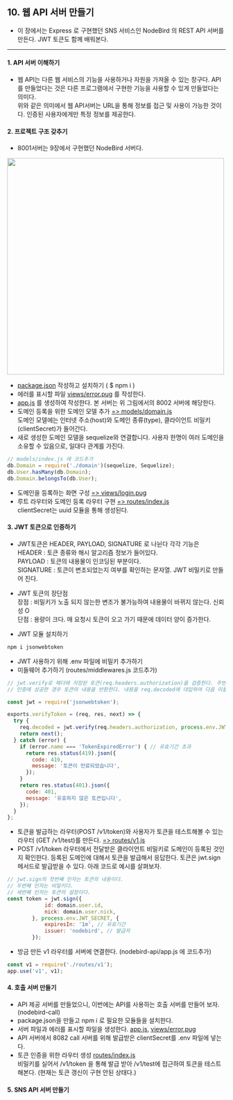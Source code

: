 ## 10. 웹 API 서버 만들기
- 이 장에서는 Express 로 구현했던 SNS 서비스인 NodeBird 의 REST API 서버를 만든다. JWT 토큰도 함께 배워본다.
---
#### 1. API 서버 이해하기
- 웹 API는 다른 웹 서비스의 기능을 사용하거나 자원을 가져올 수 있는 창구다. API를 만들었다는 것은 다른 프로그램에서 구현한 기능을 사용할 수 있게 만들었다는 의미다.  
위와 같은 의미에서 웹 API서버는 URL을 통해 정보를 접근 및 사용이 가능한 것이다. 인증된 사용자에게만 특정 정보를 제공한다.

#### 2. 프로젝트 구조 갖추기
- 8001서버는 9장에서 구현했던 NodeBird 서버다.  
<img src="https://user-images.githubusercontent.com/26129338/90098996-78272e80-dd74-11ea-97e4-403614d84ee2.jpg" width="500">

- [package.json]() 작성하고 설치하기 ( $ npm i )
- 에러를 표시할 파일 [views/error.pug]() 를 작성한다.
- [app.js]() 를 생성하여 작성한다. 본 서버는 위 그림에서의 8002 서버에 해당한다.
- 도메인 등록을 위한 도메인 모델 추가 [ => models/domain.js]()  
도메인 모델에는 인터넷 주소(host)와 도메인 종류(type), 클라이언트 비밀키(clientSecret)가 들어간다.
- 새로 생성한 도메인 모델을 sequelize와 연결합니다. 사용자 한명이 여러 도메인을 소유할 수 있음으로, 일대다 관계를 가진다.
```javascript
// models/index.js 에 코드추가
db.Domain = require('./domain')(sequelize, Sequelize);
db.User.hasMany(db.Domain);
db.Domain.belongsTo(db.User);
```
- 도메인을 등록하는 화면 구성 [ => views/login.pug]()
- 루트 라우터와 도메인 등록 라우터 구현 [ => routes/index.js]()  
clientSecret는 uuid 모듈을 통해 생성된다.

#### 3. JWT 토큰으로 인증하기
- JWT토큰은 HEADER, PAYLOAD, SIGNATURE 로 나뉜다 각각 기능은  
HEADER : 토큰 종류와 해시 알고리즘 정보가 들어있다.  
PAYLOAD : 토큰의 내용물이 인코딩된 부분이다.  
SIGNATURE : 토큰이 변조되었는지 여부를 확인하는 문자열. JWT 비밀키로 만들어 진다.  

- JWT 토큰의 장단점  
장점 : 비밀키가 노출 되지 않는한 변조가 불가능하여 내용물이 바뀌지 않는다. 신뢰성 O  
단점 : 용량이 크다. 매 요청시 토큰이 오고 가기 때문에 데이터 양이 증가한다.

- JWT 모듈 설치하기
```bash
npm i jsonwebtoken
```
- JWT 사용하기 위해 .env 파일에 비밀키 추가하기
- 미들웨어 추가하기 (routes/middlewares.js 코드추가)
```javascript
// jwt.verify로 헤더에 저장된 토큰(req.headers.authorization)을 검증한다. 주번째 인자로 비밀키를 넣어준다.
// 인증에 성공한 경우 토큰의 내용을 반환한다. 내용을 req.decoded에 대입하여 다음 미들웨어에서도 쓸 수 있도록 한다.

const jwt = require('jsonwebtoken');

exports.verifyToken = (req, res, next) => {
  try {
    req.decoded = jwt.verify(req.headers.authorization, process.env.JWT_SECRET);
    return next();
  } catch (error) {
    if (error.name === 'TokenExpiredError') { // 유효기간 초과
      return res.status(419).json({
        code: 419,
        message: '토큰이 만료되었습니다',
      });
    }
    return res.status(401).json({
      code: 401,
      message: '유효하지 않은 토큰입니다',
    });
  }
};
```
- 토큰을 발급하는 라우터(POST /v1/token)와 사용자가 토큰을 테스트해볼 수 있는 라우터 (GET /v1/test)를 만든다. [ => routes/v1.js]()  
- POST /v1/token 라우터에서 전달받은 클라이언트 비밀키로 도메인이 등록된 것인지 확인한다. 등록된 도메인에 대해서 토큰을 발급해서 응답한다. 토큰은 jwt.sign 메서드로 발급받을 수 있다. 아래 코드로 예시를 살펴보자.  
```javascript
// jwt.sign의 첫번째 인자는 토큰의 내용이다.
// 두번째 인자는 비밀키다.
// 세번째 인자는 토큰의 설정이다.
const token = jwt.sign({
            id: domain.user.id,
            nick: domain.user.nick,
        }, process.env.JWT_SECRET, {
            expiresIn: '1m', // 유효기간
            issuer: 'nodebird', // 발급자
        });
```  
- 방금 만든 v1 라우터를 서버에 연결한다. (nodebird-api/app.js 에 코드추가)
```javascript
const v1 = require('./routes/v1');
app.use('v1', v1);
```

#### 4. 호출 서버 만들기
- API 제공 서버를 만들었으니, 이번에는 API를 사용하는 호출 서버를 만들어 보자. (nodebird-call)
- package.json을 만들고 npm i 로 필요한 모듈들을 설치한다.
- 서버 파일과 에러를 표시할 파일을 생성한다. [app.js](), [views/error.pug]()
- API 서버에서 8082 call 서버를 위해 발급받은 clientSecret를 .env 파일에 넣는다.
- 토큰 인증을 위한 라우터 생성 [routes/index.js]()  
비밀키를 실어서 /v1/token 을 통해 발급 받아 /v1/test에 접근하여 토큰을 테스트 해본다. (현재는 토큰 갱신이 구현 안된 상태다.)

#### 5. SNS API 서버 만들기

